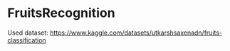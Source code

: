 # FruitsRecognition
Used dataset: https://www.kaggle.com/datasets/utkarshsaxenadn/fruits-classification